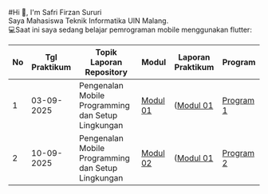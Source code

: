 #Hi 👋, I'm Safri Firzan Sururi <br>
Saya Mahasiswa Teknik Informatika UIN Malang. <br>
💻Saat ini saya sedang belajar pemrograman mobile menggunakan flutter:<br>

| No | Tgl Praktikum | Topik Laporan Repository | Modul | Laporan Praktikum | Program |
|----|---------------|---------------------------|-------|-------------------|---------|
| 1  | 03-09-2025    | Pengenalan Mobile Programming dan Setup Lingkungan | [Modul 01](https://docs.google.com/document/d/1mYADZbL-mOnSaf9VDGKerLok3FQlB5eL/edit?usp=sharing&ouid=112427662690283637623&rtpof=true&sd=true) | ([Modul 01](./Modul_1_240605110084_Safri%20Firzan%20Sururi%20Kelas%20B.pdf) | [Program 1](https://github.com/Firzan-code/Praktikum1) |
| 2  | 10-09-2025    | Pengenalan Mobile Programming dan Setup Lingkungan | [Modul 02](https://docs.google.com/document/d/1rWmtyPyUylxFf3PsPxbGAbPrBiLmRALM/edit?usp=sharing&ouid=112427662690283637623&rtpof=true&sd=true) | ([Modul 01](./Modul_2_240605110084_Safri%20Firzan%20Sururi%20Kelas%20B.pdf) | [Program 2](https://github.com/Firzan-code/Praktikum2) |
